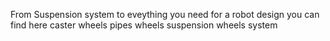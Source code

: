 From Suspension system to eveything you need for a robot design you can find here
caster wheels
pipes
wheels
suspension wheels system
